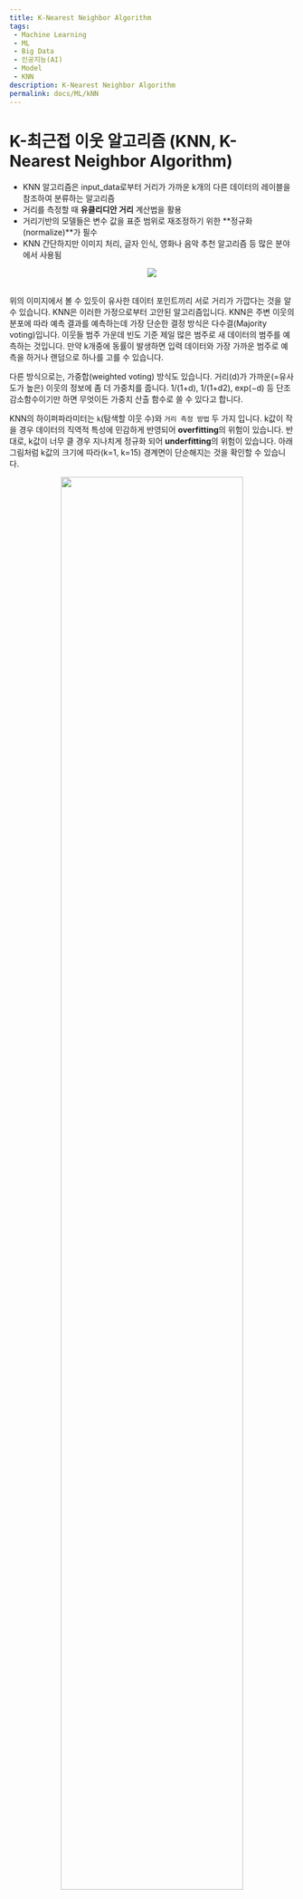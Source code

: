 ```yaml
---
title: K-Nearest Neighbor Algorithm
tags: 
 - Machine Learning
 - ML
 - Big Data
 - 인공지능(AI)
 - Model
 - KNN
description: K-Nearest Neighbor Algorithm
permalink: docs/ML/kNN
---
```


# K-최근접 이웃 알고리즘 (KNN, K-Nearest Neighbor Algorithm)
- KNN 알고리즘은 input_data로부터 거리가 가까운 k개의 다른 데이터의 레이블을 참조하여 분류하는 알고리즘
- 거리를 측정할 때 **유클리디안 거리** 계산법을 활용
- 거리기반의 모델들은 변수 값을 표준 범위로 재조정하기 위한 **정규화(normalize)**가 필수
- KNN 간단하지만 이미지 처리, 글자 인식, 영화나 음악 추천 알고리즘 등 많은 분야에서 사용됨

<center><img src='http://i.imgur.com/gLBo1gX.png'></center><br>

위의 이미지에서 볼 수 있듯이 유사한 데이터 포인트끼리 서로 거리가 가깝다는 것을 알 수 있습니다. KNN은 이러한 가정으로부터 고안된 알고리즘입니다.
KNN은 주변 이웃의 분포에 따라 예측 결과를 예측하는데 가장 단순한 결정 방식은 다수결(Majority voting)입니다. 이웃들 범주 가운데 빈도 기준 제일 많은 범주로 새 데이터의 범주를 예측하는 것입니다. 만약 k개중에 동률이 발생하면 입력 데이터와 가장 가까운 범주로 예측을 하거나 랜덤으로 하나를 고를 수 있습니다.

다른 방식으로는, 가중합(weighted voting) 방식도 있습니다. 거리(d)가 가까운(=유사도가 높은) 이웃의 정보에 좀 더 가중치를 줍니다. 1/(1+d), 1/(1+d2), exp(−d) 등 단조감소함수이기만 하면 무엇이든 가중치 산출 함수로 쓸 수 있다고 합니다.

KNN의 하이퍼파라미터는 `k`(탐색할 이웃 수)와 `거리 측정 방법` 두 가지 입니다. 
k값이 작을 경우 데이터의 직역적 특성에 민감하게 반영되어 **overfitting**의 위험이 있습니다.
반대로, k값이 너무 클 경우 지나치게 정규화 되어 **underfitting**의 위험이 있습니다. 아래 그림처럼 k값의 크기에 따라(k=1, k=15) 경계면이 단순해지는 것을 확인할 수 있습니다. 

<center><img src='https://img1.daumcdn.net/thumb/R1280x0/?scode=mtistory2&fname=https%3A%2F%2Fblog.kakaocdn.net%2Fdn%2FbAtIiM%2FbtqP4kPIND2%2FDkjRlEnb69KEDKUwXOoYxK%2Fimg.png' width='80%'></center>

데이터 포인트 간의 거리 측정 방법은 여러가지 있지만, 일반적으로 대중적인 유클리디안 거리를 많이 사용합니다. (거리 지표: Euclidean Distance,  Manhattan Distance, Mahalanobis Distance etc.)  
    - 유클리디안 거리: n차원의 공간에서 두 점간의 거리를 알아내는 방식
    <center><img src = 'https://blog.kakaocdn.net/dn/bzaX5W/btq3VhZfXT8/gHEF9bYkeHpk9M6cljgKsK/img.png' ></center>


## 최적의 K값
최적의 K값은 데이터셋마다 다르기 때문에 가장 적합한 k를 찾기 위해서는 k의 범위를(ex. 1~100) 지정하고, 각 k에 대하여 KNN알고리즘을 여러 번 실행하여 오차가 가장 적게 나오는 k값을 선택해야 합니다. 학습데이터와 검증데이터(validation data)를 나누고, k값을 늘려가면서 Error rate의 변화를 확인합니다.

<center><img src='https://i.imgur.com/j4EsgY8.png' width='50%'></center>


## KNN 장단점
- 장점
    - 알고리즘이 간단하고 구현하기 쉬움
    - 모델을 구축하거나 여러 매개변수를 조정할 필요가 없음
    - 알고리즘이 다양해서 분류, 회귀 및 검색에 사용할 수 있음
    - 노이즈에 영향을 크게 받지 않음
- 단점
    - 데이터(학습데이터, 테스트 데이터) 수가 증가함에 따라 상당히 느려짐
    - 변수의 개수가 많을 경우 KNN의 성능이 떨어질 수 있음


## 정리
KNN 알고리즘은 분류, 회귀 문제를 해결하는데 사용할 수 있는 간단한 지도학습 머신러닝 알고리즘입니다. 구현하고 이해하기 쉽지만 데이터 양이 많아질수록 속도가 크게 느려진다는 KNN의 단점은 빠르게 예측을 해야 하는 환경에서 비실용적인 방안일 수 있습니다. 그러나 예측에 사용하는 데이터를 신속하게 처리할 수 있는 충분한 컴퓨팅 리소스가 있는 경우 KNN은 유사한 개체 식별이 요구되는 솔루션에서 여전히 잘 사용되고 있다고 합니다. 


## Reference
https://m.blog.naver.com/bestinall/221760380344
https://ratsgo.github.io/machine%20learning/2017/04/17/KNN/